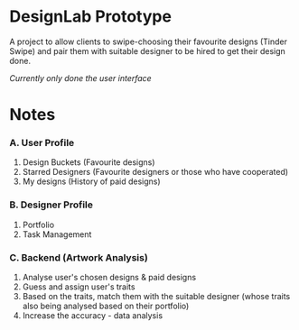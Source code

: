# DesignLab Prototype
 
A project to allow clients to swipe-choosing their favourite designs (Tinder Swipe) and pair them with suitable designer to be hired to get their design done.

*Currently only done the user interface*

# Notes
### A. User Profile
1. Design Buckets (Favourite designs)
2. Starred Designers (Favourite designers or those who have cooperated)
3. My designs (History of paid designs)

### B. Designer Profile
1. Portfolio
2. Task Management

### C. Backend (Artwork Analysis)
1. Analyse user's chosen designs & paid designs
2. Guess and assign user's traits
3. Based on the traits, match them with the suitable designer (whose traits also being analysed based on their portfolio)
4. Increase the accuracy - data analysis
